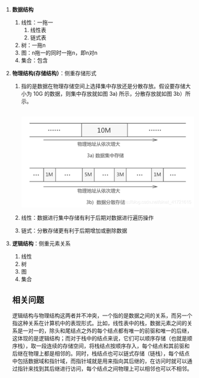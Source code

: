 1. **数据结构**

    1. 线性：一拖一
        1. 线性表
        2. 链式表
    2. 树：一拖n
    3. 图：n拖一的同时一拖n，即n对n
    4. 集合：包含

2. **物理结构(存储结构）**：侧重存储形式

    1. 指的是数据在物理存储空间上选择集中存放还是分散存放。假设要存储大小为 10G 的数据，则集中存放就如图 3a) 所示，分散存放就如图 3b）所示。

        ​                               ![img](res/物理和逻辑/watermark,type_ZmFuZ3poZW5naGVpdGk,shadow_10,text_aHR0cHM6Ly9ibG9nLmNzZG4ubmV0L3NpbmF0XzQxNzIxNjE1,size_16,color_FFFFFF,t_70.png)

    2. 线性：数据进行集中存储有利于后期对数据进行遍历操作

    3. 链式：分散存储更有利于后期增加或删除数据

3. **逻辑结构**：侧重元素关系

    1. 线性
    2. 树
    3. 图
    4. 集合

    ## 相关问题

    逻辑结构与物理结构这两者并不冲突，一个指的是数据之间的关系，而另一个指这种关系在计算机中的表现形式。比如，线性表中的栈，数据元素之间的关系是一对一的，除头和尾结点之外的每个结点都有唯一的前驱和唯一的后继，这体现的是逻辑结构；而对于栈中的结点来说，它们可以顺序存储（也就是顺序栈），取一段连续的存储空间，将栈结点按顺序存入，每个结点和其前驱和后继在物理上都是相邻的。同时，栈结点也可以链式存储（链栈），每个结点中包括数据域和指针域，而指针域就是用来指向其后继的，在访问时就可以通过指针来找到其后继进行访问，每个结点之间物理上可以相邻也可以不相邻。
    